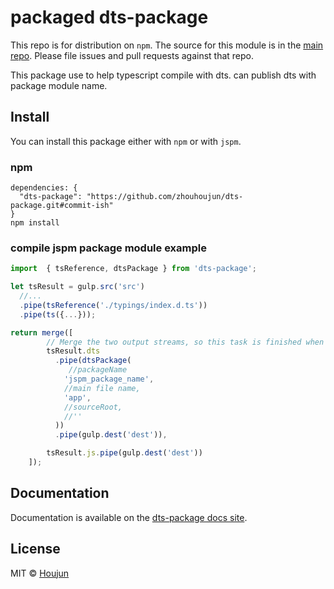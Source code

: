 # packaged dts-package

This repo is for distribution on `npm`. The source for this module is in the
[main repo](https://github.com/zhouhoujun/dts-package/src/mastert).
Please file issues and pull requests against that repo.

This package use to help typescript compile with dts.
can publish dts with package module name.

## Install

You can install this package either with `npm` or with `jspm`.

### npm

```shell
dependencies: {
  "dts-package": "https://github.com/zhouhoujun/dts-package.git#commit-ish"
}
npm install
```

### compile jspm package module example
```js
import  { tsReference, dtsPackage } from 'dts-package';

let tsResult = gulp.src('src')
  //...
  .pipe(tsReference('./typings/index.d.ts'))
  .pipe(ts({...}));

return merge([
        // Merge the two output streams, so this task is finished when the IO of both operations are done. 
        tsResult.dts
          .pipe(dtsPackage(
             //packageName
            'jspm_package_name',
            //main file name,
            'app',
            //sourceRoot,
            //''
          ))
          .pipe(gulp.dest('dest')),

        tsResult.js.pipe(gulp.dest('dest'))
    ]);
```


## Documentation

Documentation is available on the
[dts-package docs site](https://github.com/zhouhoujun/dts-package).

## License

MIT © [Houjun](https://github.com/zhouhoujun/)